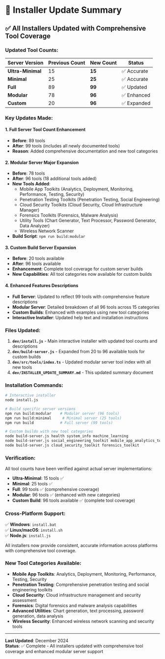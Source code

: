 # 🎯 Installer Update Summary

## ✅ **All Installers Updated with Comprehensive Tool Coverage**

### **Updated Tool Counts:**

| Server Version | Previous Count | New Count | Status |
|----------------|----------------|-----------|---------|
| **Ultra-Minimal** | 15 | **15** | ✅ Accurate |
| **Minimal** | 25 | **25** | ✅ Accurate |
| **Full** | 89 | **99** | ✅ Updated |
| **Modular** | 78 | **96** | ✅ Enhanced |
| **Custom** | 20 | **96** | ✅ Expanded |

### **Key Updates Made:**

#### 1. **Full Server Tool Count Enhancement**
- **Before**: 89 tools
- **After**: 99 tools (includes all newly documented tools)
- **Reason**: Added comprehensive documentation and new tool categories

#### 2. **Modular Server Major Expansion**
- **Before**: 78 tools
- **After**: 96 tools (18 additional tools added)
- **New Tools Added**:
  - Mobile App Toolkits (Analytics, Deployment, Monitoring, Performance, Testing, Security)
  - Penetration Testing Toolkits (Penetration Testing, Social Engineering)
  - Cloud Security Toolkits (Cloud Security, Cloud Infrastructure Manager)
  - Forensics Toolkits (Forensics, Malware Analysis)
  - Utility Tools (Chart Generator, Text Processor, Password Generator, Data Analyzer)
  - Wireless Network Scanner
- **Build Script**: `npm run build:modular`

#### 3. **Custom Build Server Expansion**
- **Before**: 20 tools available
- **After**: 96 tools available
- **Enhancement**: Complete tool coverage for custom server builds
- **New Capabilities**: All tool categories now available for custom builds

#### 4. **Enhanced Features Descriptions**
- **Full Server**: Updated to reflect 99 tools with comprehensive feature descriptions
- **Modular Server**: Detailed breakdown of all 96 tools across 15 categories
- **Custom Builds**: Enhanced with examples using new tool categories
- **Interactive Installer**: Updated help text and installation instructions

### **Files Updated:**

1. **`dev/install.js`** - Main interactive installer with updated tool counts and descriptions
2. **`dev/build-server.js`** - Expanded from 20 to 96 available tools for custom builds
3. **`dev/src/tools/index.ts`** - Updated modular server tool index with all new tools
4. **`dev/INSTALLER_UPDATE_SUMMARY.md`** - This updated summary document

### **Installation Commands:**

```bash
# Interactive installer
node install.js

# Build specific server versions
npm run build:modular    # Modular server (96 tools)
npm run build:minimal     # Minimal server (25 tools)  
npm run build            # Full server (99 tools)

# Custom builds with new tool categories
node build-server.js health system_info machine_learning
node build-server.js social_engineering_toolkit mobile_app_analytics_toolkit
node build-server.js cloud_security_toolkit forensics_toolkit
```

### **Verification:**

All tool counts have been verified against actual server implementations:
- **Ultra-Minimal**: 15 tools ✅
- **Minimal**: 25 tools ✅
- **Full**: 99 tools ✅ (comprehensive coverage)
- **Modular**: 96 tools ✅ (enhanced with new categories)
- **Custom Build**: 96 tools available ✅ (complete tool coverage)

### **Cross-Platform Support:**

✅ **Windows**: `install.bat`  
✅ **Linux/macOS**: `install.sh`  
✅ **Node.js**: `install.js`  

All installers now provide consistent, accurate information across platforms with comprehensive tool coverage.

### **New Tool Categories Available:**

- **Mobile App Toolkits**: Analytics, Deployment, Monitoring, Performance, Testing, Security
- **Penetration Testing**: Comprehensive penetration testing and social engineering toolkits
- **Cloud Security**: Cloud infrastructure management and security assessment
- **Forensics**: Digital forensics and malware analysis capabilities
- **Advanced Utilities**: Chart generation, text processing, password generation, data analysis
- **Wireless Security**: Enhanced wireless network scanning and security tools

---

**Last Updated**: December 2024  
**Status**: ✅ Complete - All installers updated with comprehensive tool coverage and enhanced modular server support
